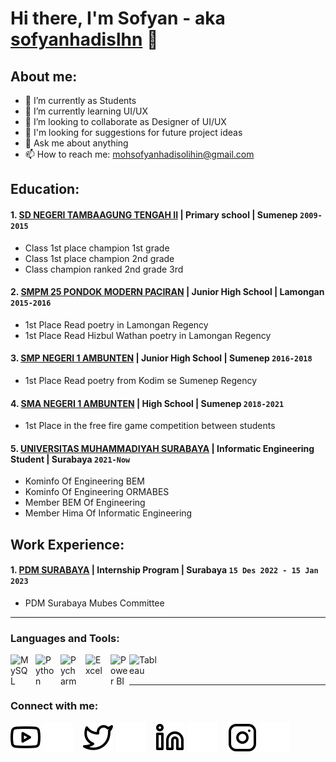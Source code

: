 # Hi there, I'm Sofyan - aka [sofyanhadislhn](https://www.instagram.com/sofyanhadislhn?igsh=eXl4bXpxN245NW8y) 👋
## About me:
- 🔭 I’m currently as Students
- 🌱 I’m currently learning UI/UX
- 👯 I’m looking to collaborate as Designer of UI/UX 
- 🤔 I'm looking for suggestions for future project ideas
- 💬 Ask me about anything
- 📫 How to reach me: mohsofyanhadisolihin@gmail.com

## Education:

#### 1. [SD NEGERI TAMBAAGUNG TENGAH II](https://www.facebook.com/pages/SD%20Negeri%20Tambaagung%20Tengah%20II/341681313208648/) | Primary school | Sumenep `2009-2015`
   - Class 1st place champion 1st grade
   - Class 1st place champion 2nd grade
   - Class champion ranked 2nd grade 3rd
#### 2. [SMPM 25 PONDOK MODERN PACIRAN](https://modernpaciran.sch.id/smp-m-25/) | Junior High School | Lamongan `2015-2016`
   - 1st Place Read poetry in Lamongan Regency
   - 1st Place Read Hizbul Wathan poetry in Lamongan Regency
#### 3. [SMP NEGERI 1 AMBUNTEN](https://www.instagram.com/smpn1ambunten86/) | Junior High School | Sumenep `2016-2018`
   - 1st Place Read poetry from Kodim se Sumenep Regency
#### 4. [SMA NEGERI 1 AMBUNTEN](https://www.instagram.com/sman1.ambunten/) | High School | Sumenep `2018-2021`
   - 1st Place in the free fire game competition between students
#### 5. [UNIVERSITAS MUHAMMADIYAH SURABAYA](https://www.um-surabaya.ac.id/) | Informatic Engineering Student | Surabaya `2021-Now`
   - Kominfo Of Engineering BEM
   - Kominfo Of Engineering ORMABES
   - Member BEM Of Engineering
   - Member Hima Of Informatic Engineering

## Work Experience:
#### 1. [PDM SURABAYA](http://surabaya-kota.muhammadiyah.or.id/) | Internship Program | Surabaya `15 Des 2022 - 15 Jan 2023`
   - PDM Surabaya Mubes Committee
---

### Languages and Tools:

[<img align="left" alt="MySQL" width="30px" src="https://cdn.jsdelivr.net/gh/devicons/devicon/icons/mysql/mysql-original.svg" style="padding-right:10px;" />][webdev]
[<img align="left" alt="Python" width="30px" src="https://upload.wikimedia.org/wikipedia/commons/thumb/c/c3/Python-logo-notext.svg/110px-Python-logo-notext.svg.png?20100317150552" style="padding-right:10px;" />][webdev]
[<img align="left" alt="Pycharm" width="30px" src="https://upload.wikimedia.org/wikipedia/commons/thumb/1/1d/PyCharm_Icon.svg/220px-PyCharm_Icon.svg.png" style="padding-right:10px;" />][webdev]
[<img align="left" alt="Excel" width="30px" src="https://is2-ssl.mzstatic.com/image/thumb/Purple126/v4/a8/fd/5a/a8fd5a84-c6f1-355f-3b9f-6e86598efaa3/XCEL.png/1200x630bb.png" style="padding-right:10px;" />][webdev]
[<img align="left" alt="Power BI" width="30px" src="https://powerbi.microsoft.com/pictures/application-logos/svg/powerbi.svg" style="padding-right:0px;" />][webdev]
[<img align="left" alt="Tableau" width="50px" src="https://logos-world.net/wp-content/uploads/2021/10/Tableau-Symbol.png" style="padding-right:10px;" />][webdev]

<br />
<br />

---
### Connect with me:

[![website](./img/youtube-light.svg)](https://www.youtube.com/@sofyanhadisolihin6856-light#gh-mode-only)
[![website](./img/youtube-dark.svg)](https://www.youtube.com/@sofyanhadisolihin6856#gh-dark-mode-only)
&nbsp;&nbsp;
[![website](./img/twitter-light.svg)](https://twitter.com/sofyanhadislhn#gh-light-mode-only)
[![website](./img/twitter-dark.svg)](https://twitter.com/sofyanhadislhn#gh-dark-mode-only)
&nbsp;&nbsp;
[![website](./img/linkedin-light.svg)](http://linkedin.com/in/moh-sofyan-hadi-solihin-7b088b2a9n#gh-light-mode-only)
[![website](./img/linkedin-dark.svg)](http://linkedin.com/in/moh-sofyan-hadi-solihin-7b088b2a9#gh-dark-mode-only)
&nbsp;&nbsp;
[![website](./img/instagram-light.svg)]([https://instagram.com/vincentwwidyan](https://www.instagram.com/sofyanhadislhn?igsh=eXl4bXpxN245NW8y)#gh-light-mode-only)
[![website](./img/instagram-dark.svg)]([https://instagram.com/vincentwwidyan](https://www.instagram.com/sofyanhadislhn?igsh=eXl4bXpxN245NW8y)#gh-dark-mode-only)



[webdev]: https://github.com/mohsofyanhadisolihin
